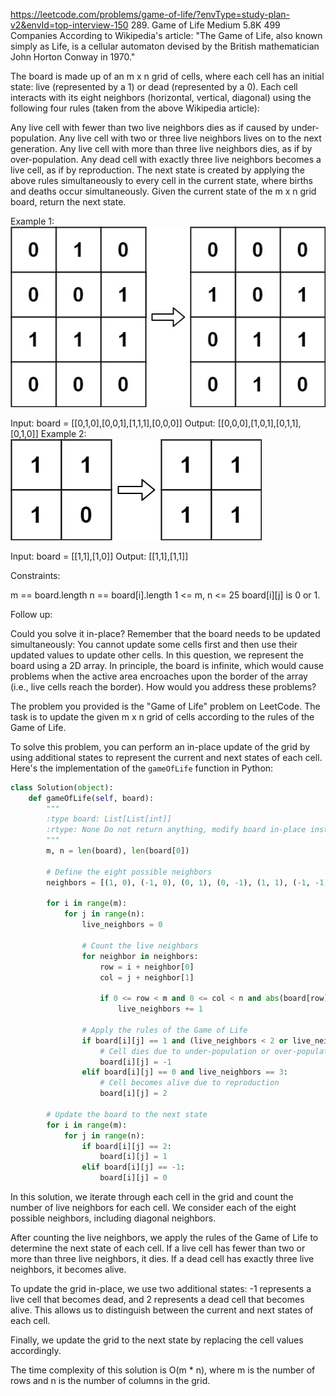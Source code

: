 https://leetcode.com/problems/game-of-life/?envType=study-plan-v2&envId=top-interview-150
289. Game of Life
Medium
5.8K
499
Companies
According to Wikipedia's article: "The Game of Life, also known simply as Life, is a cellular automaton devised by the British mathematician John Horton Conway in 1970."

The board is made up of an m x n grid of cells, where each cell has an initial state: live (represented by a 1) or dead (represented by a 0). Each cell interacts with its eight neighbors (horizontal, vertical, diagonal) using the following four rules (taken from the above Wikipedia article):

Any live cell with fewer than two live neighbors dies as if caused by under-population.
Any live cell with two or three live neighbors lives on to the next generation.
Any live cell with more than three live neighbors dies, as if by over-population.
Any dead cell with exactly three live neighbors becomes a live cell, as if by reproduction.
The next state is created by applying the above rules simultaneously to every cell in the current state, where births and deaths occur simultaneously. Given the current state of the m x n grid board, return the next state.

 

Example 1:  
![](images/grid1.jpg)

Input: board = [[0,1,0],[0,0,1],[1,1,1],[0,0,0]]
Output: [[0,0,0],[1,0,1],[0,1,1],[0,1,0]]
Example 2:  
![](images/grid2.jpg)

Input: board = [[1,1],[1,0]]
Output: [[1,1],[1,1]]
 

Constraints:

m == board.length
n == board[i].length
1 <= m, n <= 25
board[i][j] is 0 or 1.
 

Follow up:

Could you solve it in-place? Remember that the board needs to be updated simultaneously: You cannot update some cells first and then use their updated values to update other cells.
In this question, we represent the board using a 2D array. In principle, the board is infinite, which would cause problems when the active area encroaches upon the border of the array (i.e., live cells reach the border). How would you address these problems?

The problem you provided is the "Game of Life" problem on LeetCode. The task is to update the given m x n grid of cells according to the rules of the Game of Life.

To solve this problem, you can perform an in-place update of the grid by using additional states to represent the current and next states of each cell. Here's the implementation of the `gameOfLife` function in Python:

```python
class Solution(object):
    def gameOfLife(self, board):
        """
        :type board: List[List[int]]
        :rtype: None Do not return anything, modify board in-place instead.
        """
        m, n = len(board), len(board[0])
        
        # Define the eight possible neighbors
        neighbors = [(1, 0), (-1, 0), (0, 1), (0, -1), (1, 1), (-1, -1), (1, -1), (-1, 1)]
        
        for i in range(m):
            for j in range(n):
                live_neighbors = 0
                
                # Count the live neighbors
                for neighbor in neighbors:
                    row = i + neighbor[0]
                    col = j + neighbor[1]
                    
                    if 0 <= row < m and 0 <= col < n and abs(board[row][col]) == 1:
                        live_neighbors += 1
                
                # Apply the rules of the Game of Life
                if board[i][j] == 1 and (live_neighbors < 2 or live_neighbors > 3):
                    # Cell dies due to under-population or over-population
                    board[i][j] = -1
                elif board[i][j] == 0 and live_neighbors == 3:
                    # Cell becomes alive due to reproduction
                    board[i][j] = 2
        
        # Update the board to the next state
        for i in range(m):
            for j in range(n):
                if board[i][j] == 2:
                    board[i][j] = 1
                elif board[i][j] == -1:
                    board[i][j] = 0
```

In this solution, we iterate through each cell in the grid and count the number of live neighbors for each cell. We consider each of the eight possible neighbors, including diagonal neighbors.

After counting the live neighbors, we apply the rules of the Game of Life to determine the next state of each cell. If a live cell has fewer than two or more than three live neighbors, it dies. If a dead cell has exactly three live neighbors, it becomes alive.

To update the grid in-place, we use two additional states: -1 represents a live cell that becomes dead, and 2 represents a dead cell that becomes alive. This allows us to distinguish between the current and next states of each cell.

Finally, we update the grid to the next state by replacing the cell values accordingly.

The time complexity of this solution is O(m * n), where m is the number of rows and n is the number of columns in the grid.
